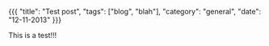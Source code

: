 {{{
  "title": "Test post",
  "tags": ["blog", "blah"],
  "category": "general",
  "date": "12-11-2013"
}}}

This is a test!!!
